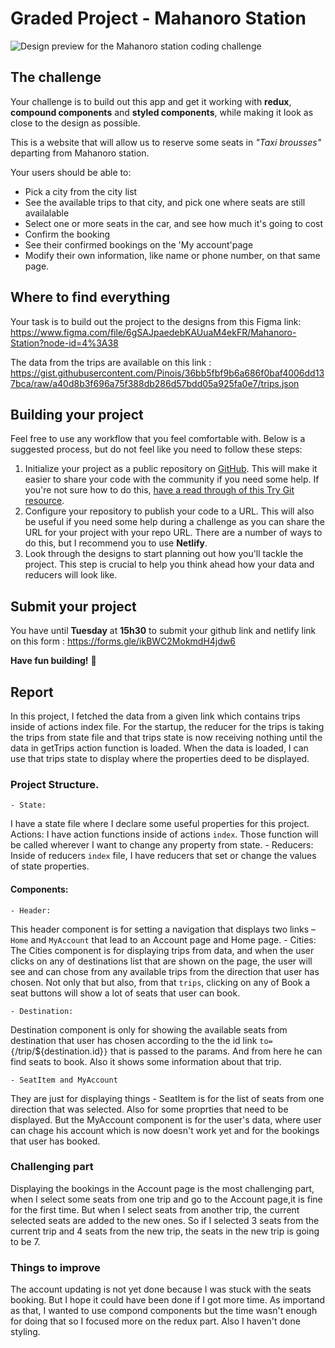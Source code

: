 # Graded Project - Mahanoro Station

![Design preview for the Mahanoro station coding challenge](./design/1.png)

## The challenge

Your challenge is to build out this app and get it working with **redux**, **compound components** and **styled components**, while making it look as close to the design as possible.

This is a website that will allow us to reserve some seats in _"Taxi brousses"_ departing from Mahanoro station.

Your users should be able to:

- Pick a city from the city list
- See the available trips to that city, and pick one where seats are still availalable
- Select one or more seats in the car, and see how much it's going to cost
- Confirm the booking
- See their confirmed bookings on the 'My account'page
- Modify their own information, like name or phone number, on that same page.

## Where to find everything

Your task is to build out the project to the designs from this Figma link: https://www.figma.com/file/6gSAJpaedebKAUuaM4ekFR/Mahanoro-Station?node-id=4%3A38

The data from the trips are available on this link : https://gist.githubusercontent.com/Pinois/36bb5fbf9b6a686f0baf4006dd137bca/raw/a40d8b3f696a75f388db286d57bdd05a925fa0e7/trips.json

## Building your project

Feel free to use any workflow that you feel comfortable with. Below is a suggested process, but do not feel like you need to follow these steps:

1. Initialize your project as a public repository on [GitHub](https://github.com/). This will make it easier to share your code with the community if you need some help. If you're not sure how to do this, [have a read through of this Try Git resource](https://try.github.io/).
2. Configure your repository to publish your code to a URL. This will also be useful if you need some help during a challenge as you can share the URL for your project with your repo URL. There are a number of ways to do this, but I recommend you to use **Netlify**.
3. Look through the designs to start planning out how you'll tackle the project. This step is crucial to help you think ahead how your data and reducers will look like.

## Submit your project

You have until **Tuesday** at **15h30** to submit your github link and netlify link on this form : https://forms.gle/ikBWC2MokmdH4jdw6

**Have fun building!** 🚀

## Report

In this project, I fetched the data from a given link which contains trips inside of actions index file. For the startup, the reducer for the trips is taking the trips from state file and that trips state is now receiving nothing until the data in getTrips action function is loaded. When the data is loaded, I can use that trips state to display where the properties deed to be displayed.

### Project Structure.
    - State:
I have a state file where I declare some useful properties for this project. 
Actions:
I have action functions inside of actions `index`. Those function will be called wherever I want to change any property from state.
    - Reducers:
Inside of reducers `index` file, I have reducers that set or change the values of state properties.

#### Components:
	- Header: 
This header component is for setting a navigation that displays two links – `Home` and `MyAccount` that lead to an Account page and Home page.
	- Cities:
The Cities component is for displaying trips from data, and when the user clicks on any of destinations list that are shown on the page, the user will see and can chose from any available trips from the direction that user has chosen. Not only that but also, from that `trips`, clicking on any of Book a seat buttons will show a lot of seats that user can book.

    - Destination: 
Destination component is only for showing the available seats from destination that user has chosen according to the the id link `to={`/trip/${destination.id}`}` that is passed to the params. And from here he can find seats to book. Also it shows some information about that trip.

    - SeatItem and MyAccount
They are just for displaying things - SeatItem is for the list of seats from one direction that was selected. Also for some proprties that need to be displayed. But the MyAccount component is for the user's data, where user can chage his account which is now doesn't work yet and for the bookings that user has booked.

### Challenging part

Displaying the bookings in the Account page is the most challenging part, when I select some seats from one trip and go to the Account page,it is fine for the first time. But when I select seats from another trip, the current selected seats are added to the new ones. So if I selected 3 seats from the current trip and 4 seats from the new trip, the seats in the new trip is going to be 7. 

### Things to improve

The account updating is not yet done because I was stuck with the seats booking. But I hope it could have been done if I got more time. As importand as that, I wanted to use compond components but the time wasn't enough for doing that so I focused more on the redux part. Also I haven't done styling.  



